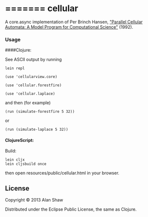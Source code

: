 =======
cellular
========

A core.async implementation of Per Brinch Hansen,
["Parallel Cellular Automata: A Model Program for Computational Science"](http://surface.syr.edu/eecs_techreports/167) (1992).

### Usage

####Clojure:

See ASCII output by running
```
lein repl
```

```
(use 'cellularview.core)
```
```
(use 'cellular.forestfire)
```
```
(use 'cellular.laplace)
```
and then (for example)
```
(run (simulate-forestfire 5 32))
```
or
```
(run (simulate-laplace 5 32))
```

#### ClojureScript:

Build:
```
lein cljx
lein cljsbuild once
```
then open resources/public/cellular.html in your browser.

## License

Copyright © 2013 Alan Shaw

Distributed under the Eclipse Public License, the same as Clojure.
